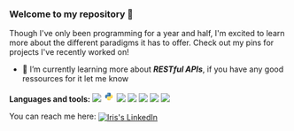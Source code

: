### Welcome to my repository 👋

Though I've only been programming for a year and half, I'm excited to learn more about the different paradigms it has to offer. Check out my pins for projects I've recently worked on!

- 🚧 I’m currently learning more about ***RESTful APIs***, if you have any good ressources for it let me know

**Languages and tools:**
<code><img height="20" src="https://raw.githubusercontent.com/jmnote/z-icons/master/svg/cpp.svg"></code>
<code><img height="20" src="https://raw.githubusercontent.com/github/explore/80688e429a7d4ef2fca1e82350fe8e3517d3494d/topics/python/python.png"></code>
<code><img height="20" src="https://raw.githubusercontent.com/jmnote/z-icons/master/16x16/php.png"></code>
<code><img height="20" src="https://raw.githubusercontent.com/jmnote/z-icons/master/svg/java.svg"></code>
<code><img height="20" src="https://raw.githubusercontent.com/rhoit/mode-icons/dump/icons/html.png"></code>
<code><img height="20" src="https://raw.githubusercontent.com/rhoit/mode-icons/dump/icons/css.png"></code>
<code><img height="20" src="https://raw.githubusercontent.com/jmnote/z-icons/master/svg/bootstrap.svg"></code>

You can reach me here: <a href="https://www.linkedin.com/in/irismariaradu/">
  <img align="center" alt="Iris's LinkedIn" width="22px" src="https://raw.githubusercontent.com/peterthehan/peterthehan/master/assets/linkedin.svg" />
</a>
